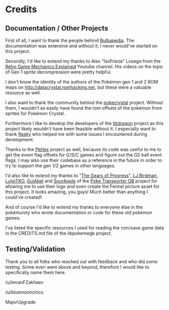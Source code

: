 # Credits

## Documentation / Other Projects

First of all, I want to thank the people behind [Bulbapedia](https://bulbapedia.bulbagarden.net/wiki/Main_Page). The documentation was extensive and without it, I never would've started on this project.

Secondly, I'd like to extend my thanks to Alex "IsoFrieze" Losego from the [Retro Game Mechanics Explained](https://www.youtube.com/c/retrogamemechanicsexplained) Youtube channel. His videos on the topic of Gen 1 sprite decompression were pretty helpful.

I don't know the identity of the authors of the Pokémon gen 1 and 2 ROM maps on http://datacrystal.romhacking.net, but these were a valuable resource as well.

I also want to thank the community behind the [pokecrystal](https://github.com/pret/pokecrystal/) project. Without them, I wouldn't as easily have found the rom offsets of the pokémon front sprites for Pokémon Crystal.

Furthermore I like to develop the developers of the [libdragon](https://github.com/DragonMinded/libdragon) project as this project likely wouldn't have been feasible without it. I especially want to thank [Rasky](https://github.com/rasky) who helped me with some issues I encountered during development.

Thanks to the [PkHex](https://github.com/kwsch/PKHeX) project as well, because its code was useful to me to get the event flag offsets for G/S/C games and figure out the GS ball event flags. I may also use their codebase as a reference in the future in order to try to support the gen 1/2 games in other languages.

I'd also like to extend my thanks to "[The Gears of Progress](https://github.com/GearsProgress)", [LJ Birdman](https://x.com/LJSTAR_), [LuigiTKO](https://x.com/LuigiTKO), [GuiAbel](https://x.com/guiabel/) and [SourApple](https://github.com/SoupPotato) of the [Poke Transporter GB](https://github.com/GearsProgress/Poke_Transporter_GB) project for allowing me to use their logo and even create the Fennel picture asset for this project. It looks amazing, you guys! Much better than anything I could've created!

And of course I'd like to extend my thanks to everyone else in the pokémunity who wrote documentation or code for these old pokémon games. 

I've listed the specific resources I used for reading the rom/save game data in the CREDITS.md file of the libpokemegb project.

## Testing/Validation

Thank you to all folks who reached out with feedback and who did some testing. Some even went above and beyond, therefore I would like to specifically name them here.

/u/ImranFZakhaev

/u/bluemooncinco

MajorUpgrade
